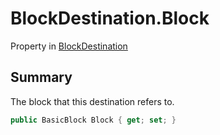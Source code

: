 # BlockDestination.Block

Property in [BlockDestination](/docs/api/csharp/yarn.compiler.basicblock.blockdestination.md)

## Summary


The block that this destination refers to.


```csharp
public BasicBlock Block { get; set; }
```

